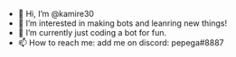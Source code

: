 - 👋 Hi, I’m @kamire30
- 👀 I’m interested in making bots and leanring new things!
- 🌱 I’m currently just coding a bot for fun.
- 📫 How to reach me: add me on discord: pepega#8887

<!---
kamire30/kamire30 is a ✨ special ✨ repository because its `README.md` (this file) appears on your GitHub profile.
You can click the Preview link to take a look at your changes.
--->
